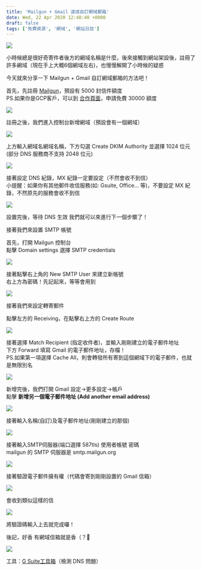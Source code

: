 ```yaml
---
title: 'Mailgun + Gmail 達成自訂網域郵箱'
date: Wed, 22 Apr 2020 12:48:48 +0000
draft: false
tags: ['免費資源', '網域', '網站日誌']
---
```


![](https://static.yiy.tw/media/blog/2020/04/mailgungmail-14.jpg)

小時候總是很好奇寄件者後方的網域名稱是什麼，後來接觸到網站架設後，註冊了許多網域（現在手上大概6個網域左右)，也慢慢解開了小時候的疑惑

今天就來分享一下 Mailgun + Gmail 自訂網域郵箱的方法吧！

首先，先註冊 [Mailgun](https://www.mailgun.com/)，預設有 5000 封信件額度  
PS.如果你是GCP客戶，可以到 [合作頁面](https://www.mailgun.com/google/)，申請免費 30000 額度

![](https://static.yiy.tw/media/blog/2020/04/mailgungmail-2-1920x1142.png)

註冊之後，我們進入控制台新增網域（預設會有一個網域）

![](https://static.yiy.tw/media/blog/2020/04/mailgungmail-3-1920x1142.png)

上方輸入網域名網域名稱，下方勾選 Create DKIM Authority 並選擇 1024 位元(部分 DNS 服務商不支持 2048 位元)

![](https://static.yiy.tw/media/blog/2020/04/mailgungmail-4.png)

接著設定 DNS 紀錄，MX 紀錄一定要設定（不然會收不到信）  
小提醒：如果你有其他郵件收信服務(如: Gsuite, Office… 等)，不要設定 MX 紀錄，不然原先的服務會收不到信

![](https://static.yiy.tw/media/blog/2020/04/mailgungmail-5-1920x1142.png)

設置完後，等待 DNS 生效 我們就可以來進行下一個步驟了！

接著我們來設置 SMTP 帳號

首先，打開 Mailgun 控制台  
點擊 Domain settings 選擇 SMTP credentials

![](https://static.yiy.tw/media/blog/2020/04/mailgungmail-6-1920x1142.png)

接著點擊右上角的 New SMTP User 來建立新帳號  
右上方為密碼！先記起來，等等會用到

![](https://static.yiy.tw/media/blog/2020/04/mailgungmail-7-1920x1142.jpg)

接著我們來設定轉寄郵件

點擊左方的 Receiving，在點擊右上方的 Create Route

![](https://static.yiy.tw/media/blog/2020/04/mailgungmail-8-1920x1142.jpg)

接著選擇 Match Recipient (指定收件者)，並輸入剛剛建立的電子郵件地址  
下方 Forward 填寫 Gmail 的電子郵件地址，存檔！  
PS.如果第一項選擇 Cache All，則會轉發所有寄到這個網域下的電子郵件，也就是無限別名

![](https://static.yiy.tw/media/blog/2020/04/mailgungmail-9-1920x1142.jpg)

新增完後，我們打開 Gmail 設定→更多設定→帳戶  
點擊 **新增另一個電子郵件地址 (Add another email address)**

![](https://static.yiy.tw/media/blog/2020/04/mailgungmail-1-1920x1142.jpg)

接著輸入名稱(自訂)及電子郵件地址(剛剛建立的那個)

![](https://static.yiy.tw/media/blog/2020/04/mailgungmail-10.jpg)

接著輸入SMTP伺服器(端口選擇 587tls) 使用者帳號 密碼  
mailgun 的 SMTP 伺服器是 smtp.mailgun.org

![](https://static.yiy.tw/media/blog/2020/04/mailgungmail-11.jpg)

接著驗證電子郵件擁有權（代碼會寄到剛剛設置的 Gmail 信箱）

![](https://static.yiy.tw/media/blog/2020/04/mailgungmail-12.jpg)

會收到類似這樣的信

![](https://static.yiy.tw/media/blog/2020/04/mailgungmail-13-1920x1142.jpg)

將驗證碼輸入上去就完成囉！

後記，好香 有網域信箱就是香（？🤩

![](https://static.yiy.tw/media/blog/2020/04/mailgungmail-14.jpg)

工具：[G Suite工具箱](https://toolbox.googleapps.com/)（檢測 DNS 問題）
